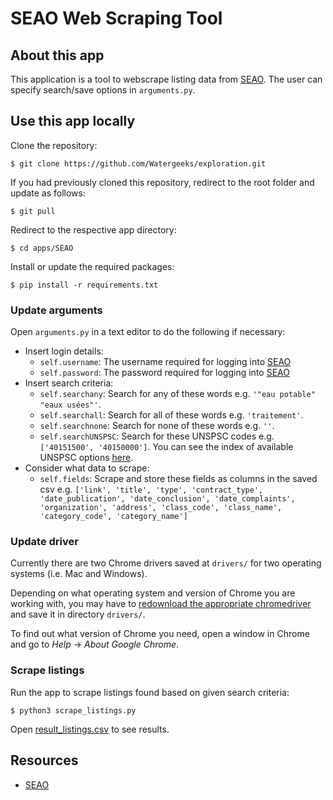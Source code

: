 # SEAO Web Scraping Tool

## About this app

This application is a tool to webscrape listing data from [SEAO](https://seao.ca/). The user can specify search/save options in `arguments.py`.

## Use this app locally

Clone the repository:

```
$ git clone https://github.com/Watergeeks/exploration.git
```

If you had previously cloned this repository, redirect to the root folder and update as follows:

```
$ git pull
```

Redirect to the respective app directory:

```
$ cd apps/SEAO
```

Install or update the required packages:

```
$ pip install -r requirements.txt
```

### Update arguments

Open `arguments.py` in a text editor to do the following if necessary:
- Insert login details:
    - `self.username`: The username required for logging into [SEAO](https://seao.ca/)
    - `self.password`: The password required for logging into [SEAO](https://seao.ca/)
- Insert search criteria:
    - `self.searchany`: Search for any of these words e.g. `'"eau potable" "eaux usées"'`.
    - `self.searchall`: Search for all of these words e.g. `'traitement'`.
    - `self.searchnone`: Search for none of these words e.g. `''`.
    - `self.searchUNSPSC`: Search for these UNSPSC codes e.g. `['40151500', '40150000']`. You can see the index of available UNSPSC options [here](result_UNSPSC.csv).
- Consider what data to scrape:
    - `self.fields`: Scrape and store these fields as columns in the saved csv e.g. `['link', 'title', 'type', 'contract_type', 'date_publication', 'date_conclusion', 'date_complaints', 'organization', 'address', 'class_code', 'class_name', 'category_code', 'category_name']`

### Update driver

Currently there are two Chrome drivers saved at `drivers/` for two operating systems (i.e. Mac and Windows). 

Depending on what operating system and version of Chrome you are working with, you may have to [redownload the appropriate chromedriver](https://sites.google.com/a/chromium.org/chromedriver/downloads) and save it in directory `drivers/`. 

To find out what version of Chrome you need, open a window in Chrome and go to *Help* -> *About Google Chrome*.

### Scrape listings

Run the app to scrape listings found based on given search criteria:

```
$ python3 scrape_listings.py
```

Open [result_listings.csv](result_listings.csv) to see results.

## Resources

* [SEAO](https://seao.ca/)
